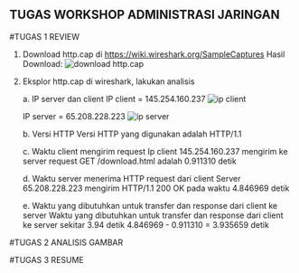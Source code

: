 ## TUGAS WORKSHOP ADMINISTRASI JARINGAN 

#TUGAS 1 REVIEW
  1. Download http.cap di https://wiki.wireshark.org/SampleCaptures
     Hasil Download:
     ![download http.cap](https://github.com/Kansaadeneva/AdminJaringan2025/issues/1#issue-2865980429)
     
  2. Eksplor http.cap di wireshark, lakukan analisis

     a. IP server dan client
        IP client = 145.254.160.237
        ![ip client](https://github.com/Kansaadeneva/AdminJaringan2025/issues/2#issue-2866135380)
     
        IP server = 65.208.228.223
        ![ip server](https://github.com/Kansaadeneva/AdminJaringan2025/issues/3#issue-2866139406)
     
     b. Versi HTTP
        Versi HTTP yang digunakan adalah HTTP/1.1
     
     c. Waktu client mengirim request
        Ip client 145.254.160.237 mengirim ke server request GET /download.html adalah 0.911310 detik
     
     d. Waktu server menerima HTTP request dari client
        Server 65.208.228.223 mengirim HTTP/1.1 200 OK pada waktu 4.846969 detik
     
     e. Waktu yang dibutuhkan untuk transfer dan response dari client ke server
        Waktu yang dibutuhkan untuk transfer dan response dari client ke server sekitar 3.94 detik
        4.846969 - 0.911310 = 3.935659 detik

#TUGAS 2 ANALISIS GAMBAR

#TUGAS 3 RESUME
